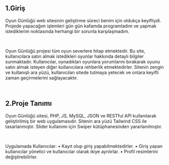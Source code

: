 ## 1.Giriş

<p>
  Oyun Günlüğü web sitesinin geliştirme süreci benim için oldukça keyifliydi. Projede yapacağım işlemleri gün gün kafamda programladım ve yapmak istediklerim noktasında herhangi bir sorunla karşılaşmadım.
</p>
<br>
<p>
  Oyun Günlüğü projesi tüm oyun severlere hitap etmektedir. Bu site, kullanıcılara satın almak istedikleri oyunlar hakkında detaylı bilgiler sunmaktadır. Kullanıcılar, oynadıkları oyunlara yorumlarını bırakarak oyunu satın almak isteyen diğer kullanıcılara rehberlik etmektedirler. Sitenin zengin ve kullanışlı ara yüzü, kullanıcıları sitede tutmaya yetecek ve onlara keyifli zaman geçirmelerini sağlayacaktır.
</p>
<br>

## 2.Proje Tanımı

<p>
  Oyun Günlüğü sitesi, PHP, JS, MySQL, JSON ve RESTful API kullanılarak geliştirilmiş bir web uygulamasıdır. Sitenin ara yüzü Tailwind CSS ile tasarlanmıştır. Slider kullanımı için
Swiper kütüphanesinden yararlanılmıştır.
</p>
<br>

Uygulamada Kullanıcılar:
•	Kayıt olup giriş yapabilmektedirler.
•	Giriş yapan kullanıcılar yönetici ve kullanıcılar olarak ikiye ayrılırlar.
•	Profil resimlerini değiştirebilirler.



